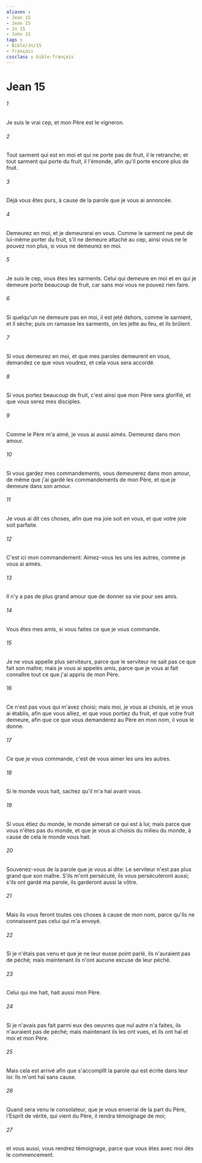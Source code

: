 ```yaml
---
aliases : 
- Jean 15
- Jean 15
- Jn 15
- John 15
tags : 
- Bible/Jn/15
- français
cssclass : bible-français
---
```


# Jean 15

###### 1
Je suis le vrai cep, et mon Père est le vigneron.
###### 2
Tout sarment qui est en moi et qui ne porte pas de fruit, il le retranche; et tout sarment qui porte du fruit, il l'émonde, afin qu'il porte encore plus de fruit.
###### 3
Déjà vous êtes purs, à cause de la parole que je vous ai annoncée.
###### 4
Demeurez en moi, et je demeurerai en vous. Comme le sarment ne peut de lui-même porter du fruit, s'il ne demeure attaché au cep, ainsi vous ne le pouvez non plus, si vous ne demeurez en moi.
###### 5
Je suis le cep, vous êtes les sarments. Celui qui demeure en moi et en qui je demeure porte beaucoup de fruit, car sans moi vous ne pouvez rien faire.
###### 6
Si quelqu'un ne demeure pas en moi, il est jeté dehors, comme le sarment, et il sèche; puis on ramasse les sarments, on les jette au feu, et ils brûlent.
###### 7
Si vous demeurez en moi, et que mes paroles demeurent en vous, demandez ce que vous voudrez, et cela vous sera accordé.
###### 8
Si vous portez beaucoup de fruit, c'est ainsi que mon Père sera glorifié, et que vous serez mes disciples.
###### 9
Comme le Père m'a aimé, je vous ai aussi aimés. Demeurez dans mon amour.
###### 10
Si vous gardez mes commandements, vous demeurerez dans mon amour, de même que j'ai gardé les commandements de mon Père, et que je demeure dans son amour.
###### 11
Je vous ai dit ces choses, afin que ma joie soit en vous, et que votre joie soit parfaite.
###### 12
C'est ici mon commandement: Aimez-vous les uns les autres, comme je vous ai aimés.
###### 13
Il n'y a pas de plus grand amour que de donner sa vie pour ses amis.
###### 14
Vous êtes mes amis, si vous faites ce que je vous commande.
###### 15
Je ne vous appelle plus serviteurs, parce que le serviteur ne sait pas ce que fait son maître; mais je vous ai appelés amis, parce que je vous ai fait connaître tout ce que j'ai appris de mon Père.
###### 16
Ce n'est pas vous qui m'avez choisi; mais moi, je vous ai choisis, et je vous ai établis, afin que vous alliez, et que vous portiez du fruit, et que votre fruit demeure, afin que ce que vous demanderez au Père en mon nom, il vous le donne.
###### 17
Ce que je vous commande, c'est de vous aimer les uns les autres.
###### 18
Si le monde vous hait, sachez qu'il m'a haï avant vous.
###### 19
Si vous étiez du monde, le monde aimerait ce qui est à lui; mais parce que vous n'êtes pas du monde, et que je vous ai choisis du milieu du monde, à cause de cela le monde vous hait.
###### 20
Souvenez-vous de la parole que je vous ai dite: Le serviteur n'est pas plus grand que son maître. S'ils m'ont persécuté, ils vous persécuteront aussi; s'ils ont gardé ma parole, ils garderont aussi la vôtre.
###### 21
Mais ils vous feront toutes ces choses à cause de mon nom, parce qu'ils ne connaissent pas celui qui m'a envoyé.
###### 22
Si je n'étais pas venu et que je ne leur eusse point parlé, ils n'auraient pas de péché; mais maintenant ils n'ont aucune excuse de leur péché.
###### 23
Celui qui me hait, hait aussi mon Père.
###### 24
Si je n'avais pas fait parmi eux des oeuvres que nul autre n'a faites, ils n'auraient pas de péché; mais maintenant ils les ont vues, et ils ont haï et moi et mon Père.
###### 25
Mais cela est arrivé afin que s'accomplît la parole qui est écrite dans leur loi: Ils m'ont haï sans cause.
###### 26
Quand sera venu le consolateur, que je vous enverrai de la part du Père, l'Esprit de vérité, qui vient du Père, il rendra témoignage de moi;
###### 27
et vous aussi, vous rendrez témoignage, parce que vous êtes avec moi dès le commencement.
